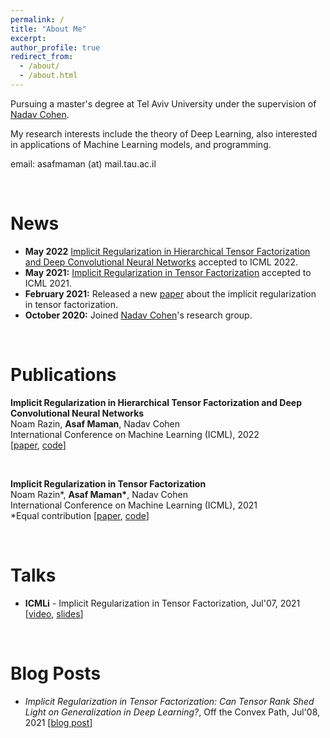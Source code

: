 ```yaml
---
permalink: /
title: "About Me"
excerpt: 
author_profile: true
redirect_from: 
  - /about/
  - /about.html
---
```



Pursuing a master's degree at Tel Aviv University under the supervision of [Nadav Cohen](https://www.cohennadav.com).

My research interests include the theory of
Deep Learning, also interested in applications of Machine Learning models, and programming.

email: asafmaman (at) mail.tau.ac.il

&nbsp;

News
======
- **May 2022** [Implicit Regularization in Hierarchical Tensor Factorization and Deep Convolutional Neural Networks](https://arxiv.org/abs/2201.11729) accepted to ICML 2022.
- **May 2021:** [Implicit Regularization in Tensor Factorization](https://arxiv.org/abs/2102.09972) accepted to ICML
  2021.
- **February 2021:**  Released a new [paper](https://arxiv.org/abs/2102.09972) about the implicit regularization in
  tensor factorization.
- **October 2020:** Joined [Nadav Cohen](https://www.cohennadav.com)'s research group.

&nbsp;

Publications
======
**Implicit Regularization in Hierarchical Tensor Factorization and Deep Convolutional Neural Networks**  
Noam Razin, <b>Asaf Maman</b>, Nadav Cohen  
International Conference on Machine Learning (ICML), 2022  
[[paper](https://arxiv.org/abs/2201.11729), 
[code](https://github.com/asafmaman101/imp_reg_htf)]

&nbsp;

**Implicit Regularization in Tensor Factorization**  
Noam Razin*, <b>Asaf Maman*</b>, Nadav Cohen  
International Conference on Machine Learning (ICML), 2021  
*Equal contribution
[[paper](https://arxiv.org/abs/2102.09972), 
[code](https://github.com/noamrazin/imp_reg_in_tf)]


&nbsp;

Talks
======

- **ICMLi** - Implicit Regularization in Tensor
  Factorization, Jul'07, 2021 [[video](https://youtu.be/J5-WS1KkvWM?t=107), [slides](./files/imp_reg_tf_icmli_short_talk.pdf)]

&nbsp;

Blog Posts
======

- *Implicit Regularization in Tensor Factorization: Can Tensor Rank Shed Light on Generalization in Deep Learning?*, Off
  the Convex Path, Jul'08, 2021 [[blog post](http://www.offconvex.org/2021/07/08/imp-reg-tf/)] 
